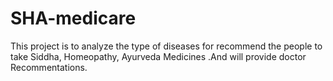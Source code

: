 # SHA-medicare
This project is to analyze the type of diseases for recommend the people to take Siddha,  Homeopathy, Ayurveda Medicines .And will provide doctor Recommentations.   
